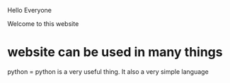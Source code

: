 Hello Everyone

Welcome to this website

# website can be used in many things

python = python is a very useful thing. It also a very simple language
